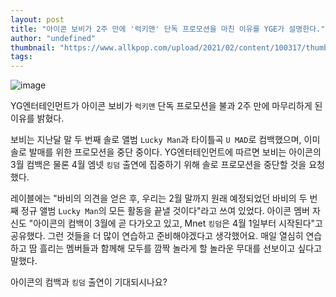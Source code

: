 ```yaml
---
layout: post
title: "아이콘 보비가 2주 만에 '럭키맨' 단독 프로모션을 마친 이유를 YGE가 설명한다."
author: "undefined"
thumbnail: "https://www.allkpop.com/upload/2021/02/content/100317/thumb/1612945029-20210210-bobby.jpg"
tags: 
---
```



![image](https://www.allkpop.com/upload/2021/02/content/100317/1612945029-20210210-bobby.jpg)

YG엔터테인먼트가 아이콘 보비가 `럭키맨` 단독 프로모션을 불과 2주 만에 마무리하게 된 이유를 밝혔다.

보비는 지난달 말 두 번째 솔로 앨범 `Lucky Man`과 타이틀곡 `U MAD`로 컴백했으며, 이미 솔로 발매를 위한 프로모션을 중단 중이다. YG엔터테인먼트에 따르면 보비는 아이콘의 3월 컴백은 물론 4월 엠넷 `킹덤` 출연에 집중하기 위해 솔로 프로모션을 중단할 것을 요청했다.

레이블에는 "바비의 의견을 얻은 후, 우리는 2월 말까지 원래 예정되었던 바비의 두 번째 정규 앨범 `Lucky Man`의 모든 활동을 끝낼 것이다"라고 쓰여 있었다. 아이콘 멤버 자신도 "아이콘의 컴백이 3월에 곧 다가오고 있고, Mnet `킹덤`은 4월 1일부터 시작된다"고 공유했다. 그런 것들을 더 많이 연습하고 준비해야겠다고 생각했어요. 매일 열심히 연습하고 땀 흘리는 멤버들과 함께해 모두를 깜짝 놀라게 할 놀라운 무대를 선보이고 싶다고 말했다.

아이콘의 컴백과 `킹덤` 출연이 기대되시나요?